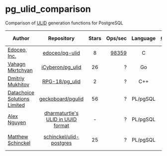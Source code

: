 # pg_ulid_comparison
Comparison of [ULID](https://github.com/ulid/spec) generation functions for PostgreSQL

Author | Repository | Stars | Ops/sec | Language | [CSPRNG](https://en.wikipedia.org/wiki/Cryptographically_secure_pseudorandom_number_generator) | [Monotonicity](https://github.com/ulid/spec#monotonicity) | String format | Binary format | [UUID format](https://postgrespro.ru/docs/postgresql/13/datatype-uuid?lang=en) | Integer format | Last commit
--- | :---: | :---: | ---: | :---: | :---: | :---: | :---: | :---: | :---: | :---: | :---:
[Edoceo, Inc.](https://github.com/edoceo) | [edoceo/pg-ulid](https://github.com/edoceo/pg-ulid) | 8 | [98359](https://github.com/edoceo/pg-ulid/issues/3#issue-773136417) | C | ✓ | ✓ | ✓ | - | - | - | 2019-10-29
[Vahagn Mkrtchyan](https://github.com/iCyberon) | [iCyberon/pg_ulid](https://github.com/iCyberon/pg_ulid) | 26 | ? | Go | ✓ | WIP | ✓ | WIP | - | - | 2021-03-28
[Dmitriy Mukhitov](https://github.com/RPG-18) | [RPG-18/pg_ulid](https://github.com/RPG-18/pg_ulid) | 2 | ? | C++ | ✓ | ✓ | ✓ | - | ✓ | - | 2021-02-22
[Datachoice Solutions Limited](https://github.com/geckoboard) | [geckoboard/pgulid](https://github.com/geckoboard/pgulid) | 56 | ? | PL/pgSQL | ✓ | - | ✓ | - | - | - | 2019-02-20
[Alex Nguyen](https://github.com/dharmaturtle) | [dharmaturtle's ULID in UUID format](https://github.com/geckoboard/pgulid/issues/3) | - | ? | PL/pgSQL | ✓ | - | - | - | ✓ | - | 2020-10-04
[Matthew Schinckel](https://github.com/schinckel) | [schinckel/ulid-postgres](https://github.com/schinckel/ulid-postgres) | 25 | ? | PL/pgSQL | - | - | ✓ | - | - | - | 2016-12-07 (WIP)
